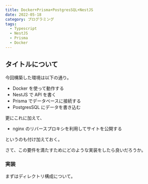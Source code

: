 ```yaml
---
title: Docker+Prisma+PostgresSQL+NestJS
date: 2022-05-18
category: プログラミング
tags:
  - Typescript
  - NestJS
  - Prisma
  - Docker
---
```


## タイトルについて

今回構築した環境は以下の通り。

- Docker を使って動作する
- NestJS で API を書く
- Prisma でデータベースに接続する
- PostgresSQL にデータを書き込む

更にこれに加えて、

- nginx のリバースプロキシを利用してサイトを公開する

というのも付け加えておく。

さて、この要件を満たすためにどのような実装をしたら良いだろうか。

### 実装

まずはディレクトリ構成について。
